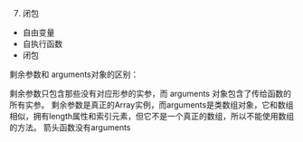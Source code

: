 
7. 闭包

- 自由变量
- 自执行函数
- 闭包

剩余参数和 arguments对象的区别：

剩余参数只包含那些没有对应形参的实参，而 arguments 对象包含了传给函数的所有实参。
剩余参数是真正的Array实例，而arguments是类数组对象，它和数组相似，拥有length属性和索引元素，但它不是一个真正的数组，所以不能使用数组的方法。
箭头函数没有arguments




